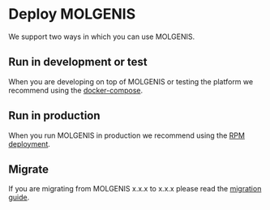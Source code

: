 # Deploy MOLGENIS
We support two ways in which you can use MOLGENIS.

## Run in development or test
When you are developing on top of MOLGENIS or testing the platform we recommend using the [docker-compose](https://github.com/molgenis/docker).

## Run in production
When you run MOLGENIS in production we recommend using the [RPM deployment](./guide-deploy-rpm.md).

## Migrate
If you are migrating from MOLGENIS x.x.x to x.x.x please read the [migration guide](./guide-deploy-migration.md).
